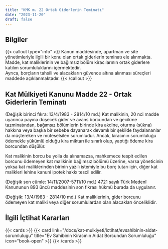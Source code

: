 ```yaml
---
title: "KMK m. 22 Ortak Giderlerin Teminatı"
date: "2023-11-20"
draft: false
---
```


## Bilgiler

{{< callout type="info" >}}
Kanun maddesinde, apartman ve site yönetimleriyle ilgili bir konu olan ortak giderlerin teminatı ele alınmakta. Madde, kat maliklerinin ve bağımsız bölüm kiracılarının ortak giderlere katılım sorumluluklarını içermektedir.  
 Ayrıca, borçların tahsili ve alacakların güvence altına alınması süreçleri maddede açıklanmaktadır.
{{< /callout >}}

## Kat Mülkiyeti Kanunu Madde 22 - Ortak Giderlerin Teminatı

(Değişik birinci fıkra: 13/4/1983 - 2814/10 md.) Kat malikinin, 20 nci madde uyarınca payına düşecek gider ve avans borcundan ve gecikme tazminatından, bağımsız bölümlerin birinde kira akdine, oturma (sükna) hakkına veya başka bir sebebe dayanarak devamlı bir şekilde faydalananlar da müştereken ve müteselsilen sorumludur. Ancak, kiracının sorumluluğu ödemekle yükümlü olduğu kira miktarı ile sınırlı olup, yaptığı ödeme kira borcundan düşülür.

Kat malikinin borcu bu yolla da alınamazsa, mahkemece tespit edilen borcunu ödemeyen kat malikinin bağımsız bölümü üzerine, varsa yöneticinin yoksa kat maliklerinden birinin yazılı istemiyle bu borç tutarı için, diğer kat malikleri lehine kanuni ipotek hakkı tescil edilir.

(Değişik son cümle: 14/11/2007-5711/10 md.) 4721 sayılı Türk Medenî Kanununun 893 üncü maddesinin son fıkrası hükmü burada da uygulanır.

(Değişik: 13/4/1983 - 2814/10 md.) Kat maliklerinin, gider borcunu ödemeyen kat maliki veya diğer sorumlulardan olan alacakları önceliklidir.

## İlgili İçtihat Kararları

{{< cards >}}
{{< card link="/docs/kat-mulkiyeti/ictihat/evsahibinin-aidat-sorumlulugu" title="Ev Sahibinin Kiracının Aidat Borcundan Sorumluluğu" icon="book-open" >}}
{{< /cards >}}
